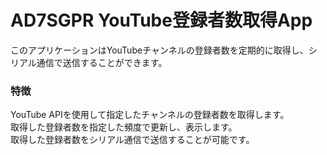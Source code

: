 # AD7SGPR YouTube登録者数取得App
このアプリケーションはYouTubeチャンネルの登録者数を定期的に取得し、シリアル通信で送信することができます。

### 特徴
YouTube APIを使用して指定したチャンネルの登録者数を取得します。  
取得した登録者数を指定した頻度で更新し、表示します。  
取得した登録者数をシリアル通信で送信することが可能です。  
